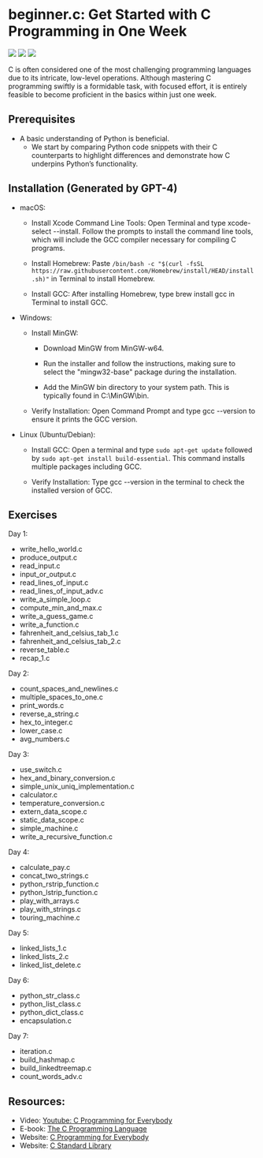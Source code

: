 # beginner.c: Get Started with C Programming in One Week
<img src="https://img.shields.io/badge/maintained-yes-green">
<img src="https://img.shields.io/github/license/XavierSpycy/beginner.c">
<img src="https://img.shields.io/badge/contributions-welcome-brightgreen">

C is often considered one of the most challenging programming languages due to its intricate, low-level operations. Although mastering C programming swiftly is a formidable task, with focused effort, it is entirely feasible to become proficient in the basics within just one week.

## Prerequisites
- A basic understanding of Python is beneficial.
    - We start by comparing Python code snippets with their C counterparts to highlight differences and demonstrate how C underpins Python’s functionality.

## Installation (Generated by GPT-4)
- macOS:
    - Install Xcode Command Line Tools: Open Terminal and type xcode-select --install. Follow the prompts to install the command line tools, which will include the GCC compiler necessary for compiling C programs.
    
    - Install Homebrew: Paste `/bin/bash -c "$(curl -fsSL https://raw.githubusercontent.com/Homebrew/install/HEAD/install.sh)"` in Terminal to install Homebrew.
    
    - Install GCC: After installing Homebrew, type brew install gcc in Terminal to install GCC.

- Windows:
    - Install MinGW:
    
        - Download MinGW from MinGW-w64.

        - Run the installer and follow the instructions, making sure to select the "mingw32-base" package during the installation.

        - Add the MinGW bin directory to your system path. This is typically found in C:\MinGW\bin.
    
    - Verify Installation: Open Command Prompt and type gcc --version to ensure it prints the GCC version.

- Linux (Ubuntu/Debian):
    - Install GCC: Open a terminal and type `sudo apt-get update` followed by `sudo apt-get install build-essential`. This command installs multiple packages including GCC.
    
    - Verify Installation: Type gcc --version in the terminal to check the installed version of GCC.

## Exercises

Day 1: 
- write_hello_world.c
- produce_output.c
- read_input.c
- input_or_output.c
- read_lines_of_input.c
- read_lines_of_input_adv.c
- write_a_simple_loop.c
- compute_min_and_max.c
- write_a_guess_game.c
- write_a_function.c
- fahrenheit_and_celsius_tab_1.c
- fahrenheit_and_celsius_tab_2.c
- reverse_table.c
- recap_1.c

Day 2:
- count_spaces_and_newlines.c
- multiple_spaces_to_one.c
- print_words.c
- reverse_a_string.c
- hex_to_integer.c
- lower_case.c
- avg_numbers.c

Day 3:
- use_switch.c
- hex_and_binary_conversion.c
- simple_unix_uniq_implementation.c
- calculator.c
- temperature_conversion.c
- extern_data_scope.c
- static_data_scope.c
- simple_machine.c
- write_a_recursive_function.c

Day 4:
- calculate_pay.c
- concat_two_strings.c
- python_rstrip_function.c
- python_lstrip_function.c
- play_with_arrays.c
- play_with_strings.c
- touring_machine.c

Day 5:
- linked_lists_1.c
- linked_lists_2.c
- linked_list_delete.c

Day 6:
- python_str_class.c
- python_list_class.c
- python_dict_class.c
- encapsulation.c

Day 7:
- iteration.c
- build_hashmap.c
- build_linkedtreemap.c
- count_words_adv.c

## Resources:
- Video: [Youtube: C Programming for Everybody](https://www.youtube.com/watch?v=XteaWkvontg&list=PLlRFEj9H3Oj5NbaFb1b2n8lib01uNPWLa)
- E-book: [The C Programming Language](https://github.com/auspbro/ebook-c/blob/master/The.C.Programming.Language.2Nd.Ed%20Prentice.Hall.Brian.W.Kernighan.and.Dennis.M.Ritchie..pdf)
- Website: [C Programming for Everybody](https://www.cc4e.com/index.php)
- Website: [C Standard Library](https://www.tutorialspoint.com/c_standard_library/)